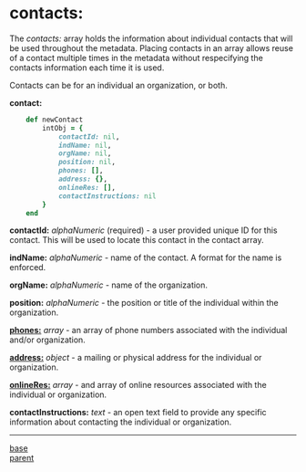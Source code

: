 # contacts:

The *contacts:* array holds the information about individual contacts that will be used throughout the metadata.  Placing contacts in an array allows reuse of a contact multiple times in the metadata without respecifying the contacts information each time it is used.

Contacts can be for an individual an organization, or both.

__contact:__
````ruby
    def newContact
        intObj = {
            contactId: nil,
            indName: nil,
            orgName: nil,
            position: nil,
            phones: [],
            address: {},
            onlineRes: [],
            contactInstructions: nil
        }
    end
````

__contactId:__ *alphaNumeric* (required) - a user provided unique ID for this contact.  This will be used to locate this contact in the contact array.

__indName:__ *alphaNumeric* - name of the contact.  A format for the name is enforced.

__orgName:__ *alphaNumeric* - name of the organization.

__position:__ *alphaNumeric* - the position or title of the individual within the organization.

[__phones:__](../mdtranslator/phone.md) *array* - an array of phone numbers associated with the individual and/or organization.

[__address:__](../mdtranssslator/address.md) *object* - a mailing or physical address for the individual or organization.

[__onlineRes:__](..mdtranslator/onlineResource.md) *array* - and array of online resources associated with the individual or organization.

__contactInstructions:__ *text* - an open text field to provide any specific information about contacting the individual or organization.

---
[base](../mdtranslator/internal_object.md) <br>
[parent](../mdtranslator/internal_object.md)



